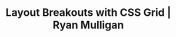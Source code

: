---
title: 'Layout Breakouts with CSS Grid | Ryan Mulligan'
url: https://ryanmulligan.dev/blog/layout-breakouts/
image: 1667725540000.png
tags: 'code,webdev,css'
description: 'full bleed layout with popout content'
---